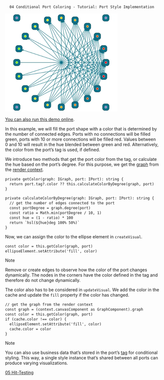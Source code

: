 <!--
 //////////////////////////////////////////////////////////////////////////////
 // @license
 // This file is part of yFiles for HTML.
 // Use is subject to license terms.
 //
 // Copyright (c) by yWorks GmbH, Vor dem Kreuzberg 28,
 // 72070 Tuebingen, Germany. All rights reserved.
 //
 //////////////////////////////////////////////////////////////////////////////
-->
#

      04 Conditional Port Coloring - Tutorial: Port Style Implementation

<img src="../../../doc/demo-thumbnails/tutorial-style-implementation-port-conditional-coloring.webp" alt="demo-thumbnail" height="320"/>

[You can also run this demo online](https://www.yworks.com/demos/tutorial-style-implementation-port/04-conditional-coloring/).

In this example, we will fill the port shape with a color that is determined by the number of connected edges. Ports with no connections will be filled green, ports with 10 or more connections will be filled red. Values between 0 and 10 will result in the hue blended between green and red. Alternatively, the color from the port’s tag is used, if defined.

We introduce two methods that get the port color from the tag, or calculate the hue based on the port’s degree. For this purpose, we get the [graph](https://docs.yworks.com/yfileshtml/#/api/IGraph) from the [render context](https://docs.yworks.com/yfileshtml/#/api/IRenderContext).

```
private getColor(graph: IGraph, port: IPort): string {
  return port.tag?.color ?? this.calculateColorByDegree(graph, port)
}
```

```
private calculateColorByDegree(graph: IGraph, port: IPort): string {
  // get the number of edges connected to the port
  const portDegree = graph.degree(port)
  const ratio = Math.min(portDegree / 10, 1)
  const hue = (1 - ratio) * 100
  return `hsl(${hue}deg 100% 50%)`
}
```

Now, we can assign the color to the ellipse element in `createVisual`.

```
const color = this.getColor(graph, port)
ellipseElement.setAttribute('fill', color)
```

Note

Remove or create edges to observe how the color of the port changes dynamically. The nodes in the corners have the color defined in the tag and therefore do not change dynamically.

The color also has to be considered in `updateVisual`. We add the color in the cache and update the `fill` property if the color has changed.

```
// get the graph from the render context
const graph = (context.canvasComponent as GraphComponent).graph
const color = this.getColor(graph, port)
if (cache.color !== color) {
  ellipseElement.setAttribute('fill', color)
  cache.color = color
}
```

Note

You can also use business data that’s stored in the port’s [tag](https://docs.yworks.com/yfileshtml/#/api/IPort#ITagOwner-property-tag) for conditional styling. This way, a single style instance that’s shared between all ports can produce varying visualizations.

[05 Hit-Testing](../../tutorial-style-implementation-port/05-hit-testing/)
